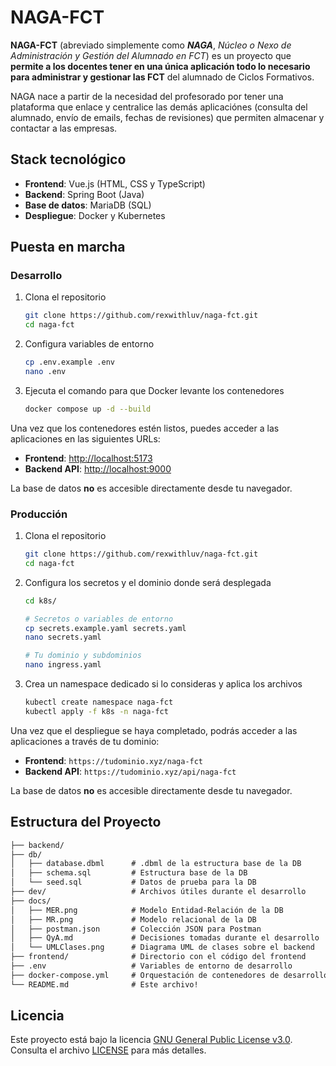 # NAGA-FCT

**NAGA-FCT** (abreviado simplemente como ***NAGA***, *Núcleo o Nexo de Administración y Gestión del Alumnado en FCT*) es un proyecto que **permite a los docentes tener en una única aplicación todo lo necesario para administrar y gestionar las FCT** del alumnado de Ciclos Formativos.

NAGA nace a partir de la necesidad del profesorado por tener una plataforma que enlace y centralice las demás aplicaciónes (consulta del alumnado, envío de emails, fechas de revisiones) que permiten almacenar y contactar a las empresas.

## Stack tecnológico

- **Frontend**: Vue.js (HTML, CSS y TypeScript)
- **Backend**: Spring Boot (Java)
- **Base de datos**: MariaDB (SQL)
- **Despliegue**: Docker y Kubernetes

## Puesta en marcha

### Desarrollo

1. Clona el repositorio

    ```bash
    git clone https://github.com/rexwithluv/naga-fct.git
    cd naga-fct
    ```

2. Configura variables de entorno

    ```bash
    cp .env.example .env
    nano .env
    ```

3. Ejecuta el comando para que Docker levante los contenedores

    ```bash
    docker compose up -d --build
    ```

Una vez que los contenedores estén listos, puedes acceder a las aplicaciones en las siguientes URLs:

- **Frontend**: [http://localhost:5173](http://localhost:5173)
- **Backend API**: [http://localhost:9000](http://localhost:9000)

La base de datos **no** es accesible directamente desde tu navegador.

### Producción

1. Clona el repositorio

    ```bash
    git clone https://github.com/rexwithluv/naga-fct.git
    cd naga-fct
    ```

2. Configura los secretos y el dominio donde será desplegada

    ```bash
    cd k8s/

    # Secretos o variables de entorno
    cp secrets.example.yaml secrets.yaml
    nano secrets.yaml

    # Tu dominio y subdominios
    nano ingress.yaml
    ```

3. Crea un namespace dedicado si lo consideras y aplica los archivos

    ```bash
    kubectl create namespace naga-fct
    kubectl apply -f k8s -n naga-fct
    ```

Una vez que el despliegue se haya completado, podrás acceder a las aplicaciones a través de tu dominio:

- **Frontend**: `https://tudominio.xyz/naga-fct`
- **Backend API**: `https://tudominio.xyz/api/naga-fct`

La base de datos **no** es accesible directamente desde tu navegador.

## Estructura del Proyecto

``` md
├── backend/
├── db/
│   ├── database.dbml      # .dbml de la estructura base de la DB
│   ├── schema.sql         # Estructura base de la DB
│   └── seed.sql           # Datos de prueba para la DB
├── dev/                   # Archivos útiles durante el desarrollo
├── docs/
│   ├── MER.png            # Modelo Entidad-Relación de la DB
│   ├── MR.png             # Modelo relacional de la DB
│   ├── postman.json       # Colección JSON para Postman
│   ├── QyA.md             # Decisiones tomadas durante el desarrollo
│   └── UMLClases.png      # Diagrama UML de clases sobre el backend
├── frontend/              # Directorio con el código del frontend
├── .env                   # Variables de entorno de desarrollo
├── docker-compose.yml     # Orquestación de contenedores de desarrollo
└── README.md              # Este archivo!
```

## Licencia

Este proyecto está bajo la licencia [GNU General Public License v3.0](https://www.gnu.org/licenses/gpl-3.0.html). Consulta el archivo [LICENSE](./LICENSE) para más detalles.
